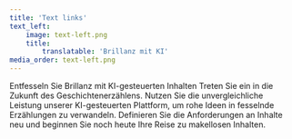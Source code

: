 ```yaml
---
title: 'Text links'
text_left:
    image: text-left.png
    title:
        translatable: 'Brillanz mit KI'
media_order: text-left.png
---
```


Entfesseln Sie Brillanz mit KI-gesteuerten Inhalten Treten Sie ein in die Zukunft des Geschichtenerzählens. Nutzen Sie die unvergleichliche Leistung unserer KI-gesteuerten Plattform, um rohe Ideen in fesselnde Erzählungen zu verwandeln. Definieren Sie die Anforderungen an Inhalte neu und beginnen Sie noch heute Ihre Reise zu makellosen Inhalten.